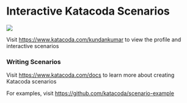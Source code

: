 # Interactive Katacoda Scenarios

[![](http://shields.katacoda.com/katacoda/kundankumar/count.svg)](https://www.katacoda.com/kundankumar "Get your profile on Katacoda.com")

Visit https://www.katacoda.com/kundankumar to view the profile and interactive scenarios

### Writing Scenarios
Visit https://www.katacoda.com/docs to learn more about creating Katacoda scenarios

For examples, visit https://github.com/katacoda/scenario-example
